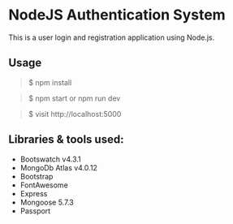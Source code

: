 # NodeJS Authentication System
This is a user login and registration application using Node.js.
## Usage 
>$ npm install 

>$ npm start  or npm run dev

>$ visit http://localhost:5000

## Libraries & tools used:
* Bootswatch v4.3.1
* MongoDb Atlas v4.0.12
* Bootstrap
* FontAwesome
* Express
* Mongoose 5.7.3
* Passport
